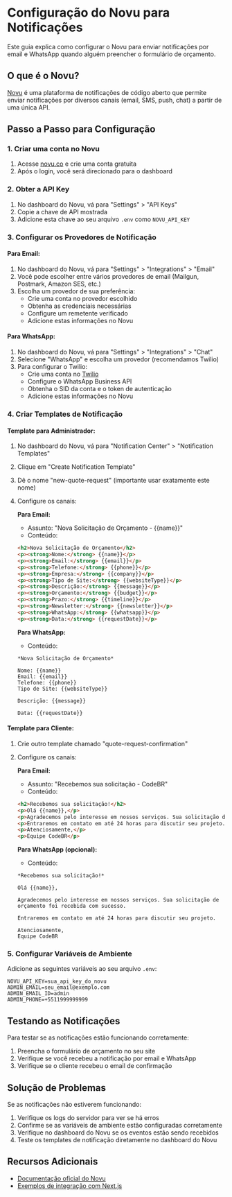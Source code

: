 # Configuração do Novu para Notificações

Este guia explica como configurar o Novu para enviar notificações por email e WhatsApp quando alguém preencher o formulário de orçamento.

## O que é o Novu?

[Novu](https://novu.co/) é uma plataforma de notificações de código aberto que permite enviar notificações por diversos canais (email, SMS, push, chat) a partir de uma única API.

## Passo a Passo para Configuração

### 1. Criar uma conta no Novu

1. Acesse [novu.co](https://novu.co/) e crie uma conta gratuita
2. Após o login, você será direcionado para o dashboard

### 2. Obter a API Key

1. No dashboard do Novu, vá para "Settings" > "API Keys"
2. Copie a chave de API mostrada
3. Adicione esta chave ao seu arquivo `.env` como `NOVU_API_KEY`

### 3. Configurar os Provedores de Notificação

#### Para Email:

1. No dashboard do Novu, vá para "Settings" > "Integrations" > "Email"
2. Você pode escolher entre vários provedores de email (Mailgun, Postmark, Amazon SES, etc.)
3. Escolha um provedor de sua preferência:
   - Crie uma conta no provedor escolhido
   - Obtenha as credenciais necessárias
   - Configure um remetente verificado
   - Adicione estas informações no Novu

#### Para WhatsApp:

1. No dashboard do Novu, vá para "Settings" > "Integrations" > "Chat"
2. Selecione "WhatsApp" e escolha um provedor (recomendamos Twilio)
3. Para configurar o Twilio:
   - Crie uma conta no [Twilio](https://www.twilio.com/)
   - Configure o WhatsApp Business API
   - Obtenha o SID da conta e o token de autenticação
   - Adicione estas informações no Novu

### 4. Criar Templates de Notificação

#### Template para Administrador:

1. No dashboard do Novu, vá para "Notification Center" > "Notification Templates"
2. Clique em "Create Notification Template"
3. Dê o nome "new-quote-request" (importante usar exatamente este nome)
4. Configure os canais:

   **Para Email:**
   - Assunto: "Nova Solicitação de Orçamento - {{name}}"
   - Conteúdo:
   ```html
   <h2>Nova Solicitação de Orçamento</h2>
   <p><strong>Nome:</strong> {{name}}</p>
   <p><strong>Email:</strong> {{email}}</p>
   <p><strong>Telefone:</strong> {{phone}}</p>
   <p><strong>Empresa:</strong> {{company}}</p>
   <p><strong>Tipo de Site:</strong> {{websiteType}}</p>
   <p><strong>Descrição:</strong> {{message}}</p>
   <p><strong>Orçamento:</strong> {{budget}}</p>
   <p><strong>Prazo:</strong> {{timeline}}</p>
   <p><strong>Newsletter:</strong> {{newsletter}}</p>
   <p><strong>WhatsApp:</strong> {{whatsapp}}</p>
   <p><strong>Data:</strong> {{requestDate}}</p>
   ```

   **Para WhatsApp:**
   - Conteúdo:
   ```
   *Nova Solicitação de Orçamento*

   Nome: {{name}}
   Email: {{email}}
   Telefone: {{phone}}
   Tipo de Site: {{websiteType}}

   Descrição: {{message}}

   Data: {{requestDate}}
   ```

#### Template para Cliente:

1. Crie outro template chamado "quote-request-confirmation"
2. Configure os canais:

   **Para Email:**
   - Assunto: "Recebemos sua solicitação - CodeBR"
   - Conteúdo:
   ```html
   <h2>Recebemos sua solicitação!</h2>
   <p>Olá {{name}},</p>
   <p>Agradecemos pelo interesse em nossos serviços. Sua solicitação de orçamento foi recebida com sucesso.</p>
   <p>Entraremos em contato em até 24 horas para discutir seu projeto.</p>
   <p>Atenciosamente,</p>
   <p>Equipe CodeBR</p>
   ```

   **Para WhatsApp (opcional):**
   - Conteúdo:
   ```
   *Recebemos sua solicitação!*

   Olá {{name}},

   Agradecemos pelo interesse em nossos serviços. Sua solicitação de orçamento foi recebida com sucesso.

   Entraremos em contato em até 24 horas para discutir seu projeto.

   Atenciosamente,
   Equipe CodeBR
   ```

### 5. Configurar Variáveis de Ambiente

Adicione as seguintes variáveis ao seu arquivo `.env`:

```
NOVU_API_KEY=sua_api_key_do_novu
ADMIN_EMAIL=seu_email@exemplo.com
ADMIN_EMAIL_ID=admin
ADMIN_PHONE=+5511999999999
```

## Testando as Notificações

Para testar se as notificações estão funcionando corretamente:

1. Preencha o formulário de orçamento no seu site
2. Verifique se você recebeu a notificação por email e WhatsApp
3. Verifique se o cliente recebeu o email de confirmação

## Solução de Problemas

Se as notificações não estiverem funcionando:

1. Verifique os logs do servidor para ver se há erros
2. Confirme se as variáveis de ambiente estão configuradas corretamente
3. Verifique no dashboard do Novu se os eventos estão sendo recebidos
4. Teste os templates de notificação diretamente no dashboard do Novu

## Recursos Adicionais

- [Documentação oficial do Novu](https://docs.novu.co/)
- [Exemplos de integração com Next.js](https://docs.novu.co/guides/next-js/)

